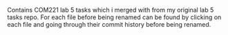 Contains COM221 lab 5 tasks which i merged with from my original lab 5 tasks repo. For each file before being renamed can be found by clicking on each file and going through their commit history before being renamed. 
